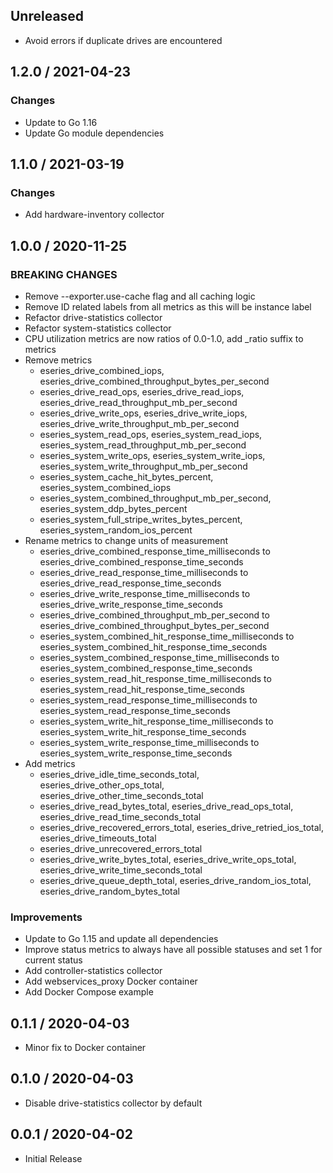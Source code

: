 ## Unreleased

* Avoid errors if duplicate drives are encountered

## 1.2.0 / 2021-04-23

### Changes

* Update to Go 1.16
* Update Go module dependencies

## 1.1.0 / 2021-03-19

### Changes

* Add hardware-inventory collector

## 1.0.0 / 2020-11-25

### BREAKING CHANGES

* Remove --exporter.use-cache flag and all caching logic
* Remove ID related labels from all metrics as this will be instance label
* Refactor drive-statistics collector
* Refactor system-statistics collector
* CPU utilization metrics are now ratios of 0.0-1.0, add _ratio suffix to metrics
* Remove metrics
  * eseries_drive_combined_iops, eseries_drive_combined_throughput_bytes_per_second
  * eseries_drive_read_ops, eseries_drive_read_iops, eseries_drive_read_throughput_mb_per_second
  * eseries_drive_write_ops, eseries_drive_write_iops, eseries_drive_write_throughput_mb_per_second
  * eseries_system_read_ops, eseries_system_read_iops, eseries_system_read_throughput_mb_per_second
  * eseries_system_write_ops, eseries_system_write_iops, eseries_system_write_throughput_mb_per_second
  * eseries_system_cache_hit_bytes_percent, eseries_system_combined_iops
  * eseries_system_combined_throughput_mb_per_second, eseries_system_ddp_bytes_percent
  * eseries_system_full_stripe_writes_bytes_percent, eseries_system_random_ios_percent
* Rename metrics to change units of measurement
  * eseries_drive_combined_response_time_milliseconds to eseries_drive_combined_response_time_seconds
  * eseries_drive_read_response_time_milliseconds to eseries_drive_read_response_time_seconds
  * eseries_drive_write_response_time_milliseconds to eseries_drive_write_response_time_seconds
  * eseries_drive_combined_throughput_mb_per_second to eseries_drive_combined_throughput_bytes_per_second
  * eseries_system_combined_hit_response_time_milliseconds to eseries_system_combined_hit_response_time_seconds
  * eseries_system_combined_response_time_milliseconds to eseries_system_combined_response_time_seconds
  * eseries_system_read_hit_response_time_milliseconds to eseries_system_read_hit_response_time_seconds
  * eseries_system_read_response_time_milliseconds to eseries_system_read_response_time_seconds
  * eseries_system_write_hit_response_time_milliseconds to eseries_system_write_hit_response_time_seconds
  * eseries_system_write_response_time_milliseconds to eseries_system_write_response_time_seconds
* Add metrics
  * eseries_drive_idle_time_seconds_total, eseries_drive_other_ops_total, eseries_drive_other_time_seconds_total
  * eseries_drive_read_bytes_total, eseries_drive_read_ops_total, eseries_drive_read_time_seconds_total
  * eseries_drive_recovered_errors_total, eseries_drive_retried_ios_total, eseries_drive_timeouts_total
  * eseries_drive_unrecovered_errors_total
  * eseries_drive_write_bytes_total, eseries_drive_write_ops_total, eseries_drive_write_time_seconds_total
  * eseries_drive_queue_depth_total, eseries_drive_random_ios_total, eseries_drive_random_bytes_total

### Improvements

* Update to Go 1.15 and update all dependencies
* Improve status metrics to always have all possible statuses and set 1 for current status
* Add controller-statistics collector
* Add webservices_proxy Docker container
* Add Docker Compose example

## 0.1.1 / 2020-04-03

* Minor fix to Docker container

## 0.1.0 / 2020-04-03

* Disable drive-statistics collector by default

## 0.0.1 / 2020-04-02

* Initial Release

